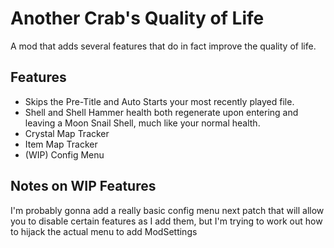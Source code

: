 # Another Crab's Quality of Life
A mod that adds several features that do in fact improve the quality of life.
## Features
- Skips the Pre-Title and Auto Starts your most recently played file.
- Shell and Shell Hammer health both regenerate upon entering and leaving a Moon Snail Shell, much like your normal health.
- Crystal Map Tracker
- Item Map Tracker
- (WIP) Config Menu

## Notes on WIP Features
I'm probably gonna add a really basic config menu next patch that will allow you to disable certain features as I add them, but I'm trying to work out how to hijack the actual menu to add ModSettings
